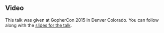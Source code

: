 <!--
{
"name" : "static-code-analysis",
"version" : "0.1",
"title" : "Static Code Analysis Using SSA",
"description" : "TBD",
"homepage" : "https://speakerdeck.com/benbjohnson/static-code-analysis-using-ssa",
"canonicalSource" : "https://speakerdeck.com/benbjohnson/static-code-analysis-using-ssa",
"freshnessDate" : 2015-07-28,
"license" : "All Rights Reserved"
}
-->

<!-- @section -->

## Video

This talk was given at GopherCon 2015 in Denver Colorado. You can follow along with the [slides for the talk](https://speakerdeck.com/benbjohnson/static-code-analysis-using-ssa).

<!-- @asset, "contentType": "outlearn/video", "provider": "youtube", "url": "https://www.youtube.com/embed/v=D2-gaMvWfQY" -->
